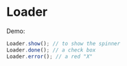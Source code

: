 # Loader

Demo:

```javascript
Loader.show(); // to show the spinner
Loader.done(); // a check box
Loader.error(); // a red "X"
```